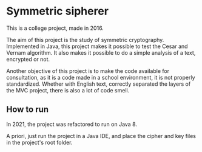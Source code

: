 # Symmetric sipherer

This is a college project, made in 2016.
  
The aim of this project is the study of symmetric cryptography. Implemented in Java, this project makes it possible to test the Cesar and Vernam algorithm. It also makes it possible to do a simple analysis of a text, encrypted or not.
  
Another objective of this project is to make the code available for consultation, as it is a code made in a school environment, it is not properly standardized. Whether with English text, correctly separated the layers of the MVC project, there is also a lot of code smell.


## How to run
In 2021, the project was refactored to run on Java 8.

A priori, just run the project in a Java IDE, and place the cipher and key files in the project's root folder.
